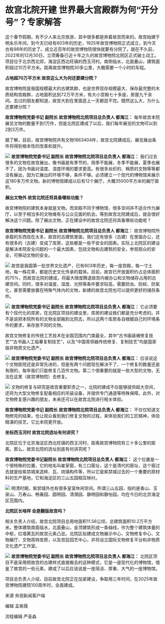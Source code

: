 # 故宫北院开建 世界最大宫殿群为何“开分号”？专家解答

这个春节假期，有不少人来北京旅游，其中很多都是奔着故宫而来的。故宫始建于明永乐年间，到今天已经有603年的历史，1925年故宫博物院正式成立，到今天也有98年的历史了。成立近百年的故宫博物院很快就要有分院了。就在不久前，2022年的12月30日，立项筹备已近十年之久的故宫博物院北院区正式破土动工。项目位于北京西北郊，海淀区西北旺镇的西玉河村。南侧临水，北面叠山，建筑面积超过10万平方米。距离故宫博物院30多公里，大概需要一个小时的车程。

**占地超70万平方米 故宫这么大为何还要建分院？**

故宫博物院是我国规模最大的古建筑群，也是世界现存规模最大、保存最完整的木质结构宫殿群，占地面积达到72万平方米，有大小宫殿七十多座，房屋九千余间。去过的朋友都知道，故宫大到在里面逛上一天都逛不完。既然这么大，为什么还要建分院？

**故宫博物院党委书记 副院长 故宫博物院北院项目总负责人 都海江：**
每年故宫本院展览文物的数量不到1万件，但是北院区建成了以后，我们每年展览的文物可以到2到3万件。

据了解，目前，故宫博物院共有文物1863404件，故宫北院建成后，展览展出条件将得到根本性的改善和提升。

![](https://inews.gtimg.com/newsapp_bt/0/15628394209/1000)
**故宫博物院党委书记 副院长 故宫博物院北院项目总负责人 都海江：**
我们过去很多的文物在故宫展出，像书画是有季节的，雨季不能展，冬季不能展，夏季也展不了，因为书画对温度、湿度环境的要求更高。有很多丝织的、棉质的文物等等都没有展出，因为它展出的环境不够，条件不够。必须建立一个现代的博物馆来展示这180多万件文物。新的博物馆建成以后有12个展厅，大概35000平方米的展厅面积。

**展出文物外 故宫北院还将具备哪些功能？**

故宫博物院的建筑本身就是文物。而宫殿不同于博物馆，很多空间并不适合作为展厅，以至于相当多的文物难有与公众见面的机会。等到故宫北院建成后，就会很好解决这个问题。除了展出文物，正在建设中的故宫北院还将具备哪些功能呢？

**故宫博物院党委书记 副院长 故宫博物院北院项目总负责人 都海江：**
故宫博物院所承载的东西现在太多，故宫的古建筑里面，我们还有很多（古建）在里面办公，还有很多的（古建）变成了库房，这些都是一些不安全的因素。实际上北院区的建设是解决本院安全问题的一个最大因素，包括文物和古建筑的安全，参观观众的安全，可移动文物的安全。

![](https://inews.gtimg.com/newsapp_bt/0/15628394212/1000)
故宫是我国第一批世界文化遗产，已有603年历史，每一座宫殿，每一寸土地，每一株花草，都是历史文化传承的载体。目前，故宫已开放面积约占总体面积的75%，而故宫北院的建成，将最大限度腾退故宫内被办公和文物储存占用的古建空间。同时，很多对温度、湿度、光照等条件要求较高，需要防虫、防蛀、防氧化，甚至需要放置在特殊气体内的文物，新建的故宫北院也可以提供更好的储存条件。

![](https://inews.gtimg.com/newsapp_bt/0/15628394204/1000)
**故宫博物院党委书记 副院长 故宫博物院北院项目总负责人 都海江：**
它必须要有个现代化的库房，在北院区项目的建设里，库房的建设我们都是充分考虑的。并不是说把本院所有的文物全部搬到北院去，所以这两个库房各自根据自己的环境条件的要求，来存放不同的文物。

故宫文物修复的传统工艺技术在全国范围内门类最全，其中“古书画装裱修复技艺”“古书画人工临摹复制技艺”，以及“中国青铜器传统修复、复制技艺”均是国家级非物质文化遗产。

![](https://inews.gtimg.com/newsapp_bt/0/15628394206/1000)
**故宫博物院党委书记 副院长 故宫博物院北院项目总负责人 都海江：**
应该说这个文物医院还是非常先进的，但是有两个问题现在解决不了，一个修复的数量还是有限的，每年我们只能修复几百件文物。第二个很重要的就是一些大型的文物，无法在这里（故宫博物院）去修复。

![](https://inews.gtimg.com/newsapp_bt/0/15628394208/1000)
文物的修复与研究是故宫重要职责之一，北院的建成不仅能够提供超大空间，还将为大型文物修复配备相应的吊装设备，并提供专门通道等特殊保障。此外，对文物修复感兴趣的朋友，未来还可以在故宫北院进行相关体验。

**故宫博物院党委书记 副院长 故宫博物院北院项目总负责人 都海江：**
不仅仅知道文物修完的结果，也让观众看到我们修复文物的过程，来体验我们的工匠精神，体验精湛的技艺，它比本院更开放。

**坐标西玉河村 故宫北院选址有何讲究？**

北院区位于北京海淀区西北旺镇的西玉河村，距离故宫博物院有三十多公里的距离。那么，故宫北院的选址到底有何讲究呢？

**故宫博物院党委书记副院长 故宫博物院北院项目总负责人 都海江：**
这个位置是一个很特殊的位置，它的地名叫崔家窑，有三口窑址，这个是清代的窑址，这个窑过去就是给紫禁城来造砖、瓦、琉璃构件等，所以它是紫禁城过去的一个重要的原材料的生产基地，它和海淀区的三山五园相互映衬。

![](https://inews.gtimg.com/newsapp_bt/0/15628394210/1000)
明清时期，紫禁城外也有很多皇室休闲空间。所谓三山五园，指的是香山、玉泉山、万寿山、畅春园、圆明园、清漪园、静明园和静怡园，均在今日的北京海淀区范围内。

**北院区长啥样 会是翻版故宫吗？**

相关负责人介绍，故宫北院项目总用地面积11.56公顷，总建筑面积10.2万平方米。整体建筑南面临水，北面叠山，金顶建筑形成一条轴线，作为整个建筑体量的中枢，红墙黄瓦的故宫元素凸显。北院区拟建成文物展示中心、文物修复中心、文物展厅、文物周转库房，以及宫廷园艺中心，并将设立国际文物修复平台和非物质文化遗产工作室。

![](https://inews.gtimg.com/newsapp_bt/0/15628394211/1000)
**故宫博物院党委书记 副院长 故宫博物院北院项目总负责人 都海江：**
北院区项目不是采用把故宫的古建样式直接搬去的这种模式，它是一座现代化的博物馆，借鉴了故宫的一些元素，建成了以后应该说是一座简洁、厚重、大气的一座博物馆。

项目总负责人介绍，目前故宫北院正在加紧建设，争取用三年时间，在2025年故宫博物院建院100周年时，全面建成。

来源 央视新闻客户端

编辑 孟紫薇

流程编辑 严圣淼

